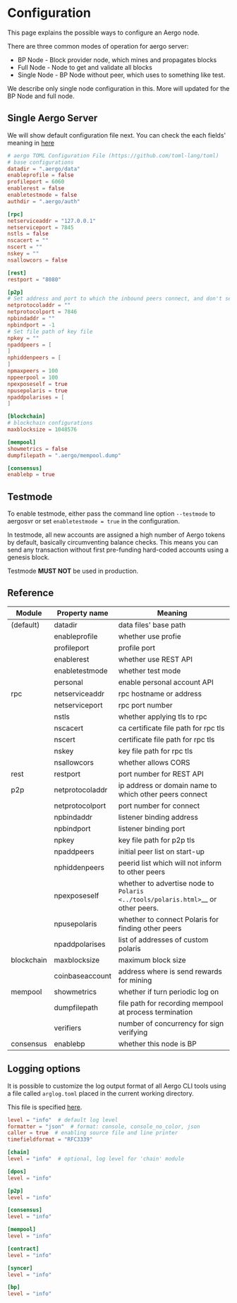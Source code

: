Configuration
=============

This page explains the possible ways to configure an Aergo node.

There are three common modes of operation for aergo server:

* BP Node - Block provider node, which mines and propagates blocks
* Full Node - Node to get and validate all blocks
* Single Node - BP Node without peer, which uses to something like test.

We describe only single node configuration in this. More will updated for the BP Node and full node.

## Single Aergo Server

We will show default configuration file next. You can check the each fields' meaning in [here](https://github.com/aergoio/aergo/wiki/server_configuration)

```toml
# aergo TOML Configuration File (https://github.com/toml-lang/toml)
# base configurations
datadir = ".aergo/data"
enableprofile = false
profileport = 6060
enablerest = false
enabletestmode = false
authdir = ".aergo/auth"

[rpc]
netserviceaddr = "127.0.0.1"
netserviceport = 7845
nstls = false
nscacert = ""
nscert = ""
nskey = ""
nsallowcors = false

[rest]
restport = "8080"

[p2p]
# Set address and port to which the inbound peers connect, and don't set loopback address or private network unless used in local network 
netprotocoladdr = "" 
netprotocolport = 7846
npbindaddr = ""
npbindport = -1 
# Set file path of key file
npkey = ""
npaddpeers = [
]
nphiddenpeers = [
]
npmaxpeers = 100
nppeerpool = 100
npexposeself = true
npusepolaris = true
npaddpolarises = [
]

[blockchain]
# blockchain configurations
maxblocksize = 1048576

[mempool]
showmetrics = false
dumpfilepath = ".aergo/mempool.dump"

[consensus]
enablebp = true
```

## Testmode

To enable testmode, either pass the command line option `--testmode` to aergosvr or set `enabletestmode = true` in the configuration.

In testmode, all new accounts are assigned a high number of Aergo tokens by default, basically circumventing balance checks. This means you can send any transaction without first pre-funding hard-coded accounts using a genesis block.

Testmode **MUST NOT** be used in production.

## Reference

| Module        | Property name    | Meaning                                  |
| ------------- |------------------|------------------------------------------|
| (default)     | datadir          | data files' base path                    |
|               | enableprofile    | whether use profie                       |
|               | profileport      | profile port                             |
|               | enablerest       | whether use REST API                     |
|               | enabletestmode   | whether test mode                        |
|               | personal         | enable personal account API              |
| rpc           | netserviceaddr   | rpc hostname or address                  |
|               | netserviceport   | rpc port number                          |
|               | nstls            | whether applying tls to rpc              |
|               | nscacert         | ca certificate file path for rpc tls     |
|               | nscert           | certificate file path for rpc tls        |
|               | nskey            | key file path for rpc tls                |
|               | nsallowcors      | whether allows CORS                      |
| rest          | restport         | port number for REST API                 |
| p2p           | netprotocoladdr  | ip address or domain name to which other peers connect |
|               | netprotocolport  | port number for connect                  |
|               | npbindaddr       | listener binding address                 |
|               | npbindport       | listener binding port                    |
|               | npkey            | key file path for p2p tls                |
|               | npaddpeers       | initial peer list on start-up            |
|               | nphiddenpeers    | peerid list which will not inform to other peers |
|               | npexposeself     | whether to advertise node to `Polaris <../tools/polaris.html>`__ or other peers. |
|               | npusepolaris     | whether to connect Polaris for finding other peers    |
|               | npaddpolarises   | list of addresses of custom polaris      |
| blockchain    | maxblocksize     | maximum block size                       |
|               | coinbaseaccount  | address where is send rewards for mining |
| mempool       | showmetrics      | whether if turn periodic log on          |
|               | dumpfilepath     | file path for recording mempool at process termination |
|               | verifiers        | number of concurrency for sign verifying |
| consensus     | enablebp         | whether this node is BP                  |

## Logging options

It is possible to customize the log output format of all Aergo CLI tools using a file called `arglog.toml` placed in the current working directory.

This file is specified [here](https://github.com/aergoio/aergo-lib/blob/fe30a6e424e5b963f3c4e9c0ea3da4c0c87f595b/log/log.go#L9-L40).

```toml
level = "info"  # default log level
formatter = "json"  # format: console, console_no_color, json
caller = true  # enabling source file and line printer
timefieldformat = "RFC3339"

[chain]
level = "info"  # optional, log level for 'chain' module

[dpos]
level = "info"

[p2p]
level = "info"

[consensus]
level = "info"

[mempool]
level = "info"

[contract]
level = "info"

[syncer]
level = "info"

[bp]
level = "info"
```
